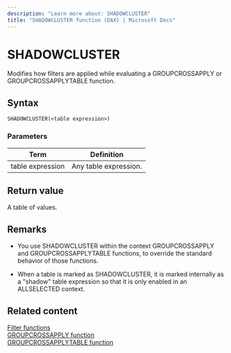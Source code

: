 ```yaml
---
description: "Learn more about: SHADOWCLUSTER"
title: "SHADOWCLUSTER function (DAX) | Microsoft Docs"
---
```

# SHADOWCLUSTER

Modifies how filters are applied while evaluating a GROUPCROSSAPPLY or GROUPCROSSAPPLYTABLE function.
  
## Syntax  
  
```dax
SHADOWCLUSTER(<table expression>)
```
  
### Parameters  
  
|Term|Definition|
|--------|--------------|
|table expression|Any table expression.|
  
## Return value

A table of values.
  
## Remarks

- You use SHADOWCLUSTER within the context GROUPCROSSAPPLY and GROUPCROSSAPPLYTABLE functions, to override the standard behavior of those functions.

- When a table is marked as SHADOWCLUSTER, it is marked internally as a "shadow" table expression so that it is only enabled in an ALLSELECTED context.


## Related content

[Filter functions](filter-functions-dax.md)  
[GROUPCROSSAPPLY function](groupcrossapply-function-dax.md)  
[GROUPCROSSAPPLYTABLE function](groupcrossapplytable-function-dax.md)  
